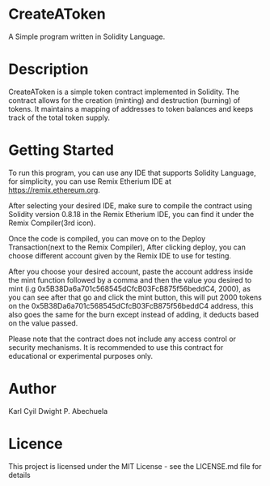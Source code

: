 # CreateAToken
A Simple program written in Solidity Language.

# Description
CreateAToken is a simple token contract implemented in Solidity. The contract allows for the creation (minting) and destruction (burning) of tokens. It maintains a mapping of addresses to token balances and keeps track of the total token supply.

# Getting Started
To run this program, you can use any IDE that supports Solidity Language, for simplicity, you can use Remix Etherium IDE at https://remix.ethereum.org.

After selecting your desired IDE, make sure to compile the contract using Solidity version 0.8.18 in the Remix Etherium IDE, you can find it under the Remix Compiler(3rd icon). 

Once the code is compiled, you can move on to the Deploy Transaction(next to the Remix Compiler), After clicking deploy, you can choose different account given by the Remix IDE to use for testing.

After you choose your desired account, paste the account address inside the mint function followed by a comma and then the value you desired to mint (i.g 0x5B38Da6a701c568545dCfcB03FcB875f56beddC4, 2000), as you can see
after that go and click the mint button, this will put 2000 tokens on the 0x5B38Da6a701c568545dCfcB03FcB875f56beddC4 address, this also goes the same for the burn except instead of adding, it deducts based on the value passed.

Please note that the contract does not include any access control or security mechanisms. It is recommended to use this contract for educational or experimental purposes only.

# Author
Karl Cyil Dwight P. Abechuela

# Licence
This project is licensed under the MIT License - see the LICENSE.md file for details

